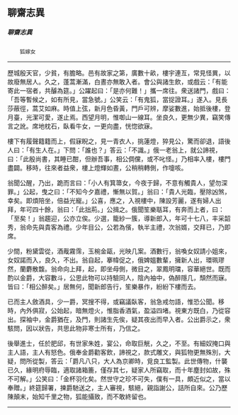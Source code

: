 

## 聊齋志異

##### 聊齋志異
　　`狐嫁女`

* * *

歷城殷天官，少貧，有膽略。邑有故家之第，廣數十畝，樓宇連亙，常見怪異，以故廢無居人。久之，蓬蒿漸滿，白晝亦無敢入者。會公與諸生飲，或戲云：「有能寄此一宿者，共醵為筵。」公躍起曰：「是亦何難！」攜一席往。衆送諸門，戲曰：「吾等暫候之，如有所見，當急號。」公笑云：「有鬼狐，當捉證耳。」遂入。見長莎蔽徑，蒿艾如麻。時值上弦，新月色昏黃，門戶可辨，摩娑數進，始抵後樓，登月臺，光潔可愛，遂止焉。西望月明，惟啣山一線耳。坐良久，更無少異，竊笑傳言之訛。席地枕石，臥看牛女，一更向盡，恍惚欲寐。

樓下有履聲籍籍而上，假寐睨之，見一青衣人，挑蓮燈，猝見公，驚而卻退，語後人曰：「有生人在。」下問：「誰也？」答云：「不識。」俄一老翁上，就公諦視，曰：「此殷尚書，其睡已酣，但辦吾事，相公倜儻，或不叱怪。」乃相率入樓，樓門盡闢。移時，往來者益衆，樓上燈輝如晝，公稍稍轉側，作嚏咳。

翁聞公醒，乃出，跪而言曰：「小人有箕箒女，今夜于歸，不意有觸貴人，望勿深罪。」公起，曳之曰：「不知今夕嘉禮，慚無以賀。」翁曰：「貴人光臨，壓除凶煞，幸矣。即煩陪坐，倍益光寵。」公喜，應之，入視樓中，陳設芳麗，遂有婦人出拜，年可四十餘，翁曰：「此拙荊。」公揖之。俄聞笙樂聒耳，有奔而上者，曰：「至矣！」翁趨迎，公亦立俟。少選，籠紗一簇，導新郎入，年可十七八，丰采韶秀，翁命先與貴客為禮。少年目公，公若為儐，執半主禮，次翁婿，交拜已，乃即席。

少間，粉黛雲從，酒胾霧霈，玉椀金甌，光映几案。酒數行，翁喚女奴請小姐來，女奴諾而入，良久，不出。翁自起，搴幃促之，俄婢媼數輩，擁新人出，環珮璆然，蘭麝散馥。翁命向上拜，起，即坐母側，微目之，翠鳳明璫，容華絕世。既而酌以金爵，大容數斗，公思此物可以持驗同人，陰內袖中，偽醉隱几，頹然而寐。皆曰：「相公醉矣。」居無何，聞新郎告行，笙樂暴作，紛紛下樓而去。

已而主人斂酒具，少一爵，冥搜不得，或竊議臥客，翁急戒勿語，惟恐公聞。移時，內外俱寂，公始起，暗無燈火，惟脂香酒氣，盈溢四堵。視東方既白，乃從容出。探袖中，金爵猶在，及門，則諸生先俟，疑其夜出而早入者。公出爵示之，衆駭問，因以狀告，共思此物非寒士所有，乃信之。

後舉進士，任於肥邱，有世家朱姓，宴公，命取巨觥，久之，不至。有細奴掩口與主人語，主人有怒色。俄奉金爵勸客飲，諦視之，款式雕文，與狐物更無殊別，大疑，問所從製，答云：「爵凡八只，大人為京卿時，覓良工監製。此世傳物，什襲已久，緣明府辱臨，適取諸箱簏，僅存其七，疑家人所竊取，而十年塵封如故，殊不可解。」公笑曰：「金杯羽化矣。然世守之珍不可失，僕有一具，頗近似之，當以奉贈。」終筵歸署，揀爵馳送之，主人審視，駭絕，親詣謝公，詰所自來。公乃歷陳顛末，始知千里之物，狐能攝致，而不敢終留也。

* * *


